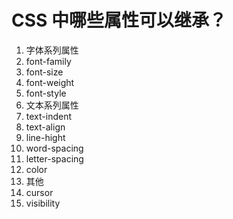 # CSS 中哪些属性可以继承？

1. 字体系列属性
  1. font-family
  2. font-size
  3. font-weight
  4. font-style
2. 文本系列属性
  1. text-indent
  2. text-align
  3. line-hight
  4. word-spacing
  5. letter-spacing
  6. color
3. 其他
  1. cursor
  2. visibility